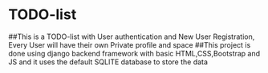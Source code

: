 # TODO-list
##This is a TODO-list with User authentication and New User Registration, Every User will have their own Private profile and space
##This project is done using django backend framework with basic HTML,CSS,Bootstrap and JS and it uses the default SQLITE database to store the data
